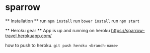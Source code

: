 # sparrow

** Installation **
run `npm install`
run `bower install`
run `npm start`


** Heroku gear **
App is up and running on heroku
https://sparrow-travel.herokuapp.com/

how to push to heroku.
```git push heroku <branch-name>```
